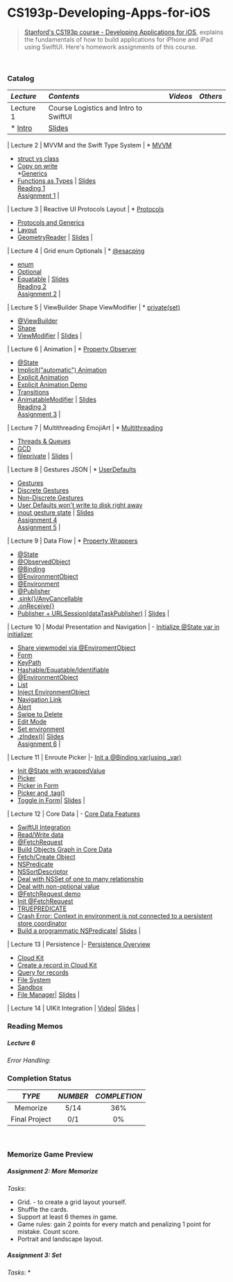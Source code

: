 # CS193p-Developing-Apps-for-iOS
 
> [Stanford's CS193p course - Developing Applications for iOS](https://cs193p.sites.stanford.edu/), explains the fundamentals of how to build applications for iPhone and iPad using SwiftUI. Here's homework assignments of this course.
<br>

### Catalog
| _Lecture_ | _Contents_ | _Videos_ | _Others_ |
| :-- | :-- | :-- | :-- | 
| Lecture 1 | Course Logistics and Intro to SwiftUI 
| * [Intro](https://youtu.be/jbtqIBpUG7g) | [Slides](https://cs193p.sites.stanford.edu/sites/g/files/sbiybj16636/files/media/file/l1.pdf) |

| Lecture 2 | MVVM and the Swift Type System | * [MVVM](https://youtu.be/4GjXq2Sr55Q?t=40) <br> 
* [struct vs class](https://youtu.be/4GjXq2Sr55Q?t=1205)<br>  
* [Copy on write](https://youtu.be/4GjXq2Sr55Q?t=1248)<br> 
*[Generics](https://youtu.be/4GjXq2Sr55Q?t=1730)<br> 
* [Functions as Types](https://youtu.be/4GjXq2Sr55Q?t=1971) | [Slides](https://cs193p.sites.stanford.edu/sites/g/files/sbiybj16636/files/media/file/l2.pdf)<br> 
[Reading 1](https://cs193p.sites.stanford.edu/sites/g/files/sbiybj16636/files/media/file/r1.pdf)<br> 
[Assignment 1](https://cs193p.sites.stanford.edu/sites/g/files/sbiybj16636/files/media/file/a1.pdf) |

| Lecture 3 | Reactive UI Protocols Layout | * [Protocols](https://youtu.be/SIYdYpPXil4?t=2065)<br> 
* [Protocols and Generics](https://youtu.be/SIYdYpPXil4?t=2694)<br> 
* [Layout](https://youtu.be/SIYdYpPXil4?t=3176)<br> 
* [GeometryReader](https://youtu.be/SIYdYpPXil4?t=4207) | [Slides](https://cs193p.sites.stanford.edu/sites/g/files/sbiybj16636/files/media/file/l3_0.pdf) |

| Lecture 4 | Grid enum Optionals | * [@esacping](https://www.youtube.com/watch?v=eHEeWzFP6O4&feature=youtu.be&t=515)<br> 
* [enum](https://youtu.be/eHEeWzFP6O4?t=1973)<br> 
* [Optional](https://youtu.be/eHEeWzFP6O4?t=2453)<br> 
* [Equatable](https://youtu.be/eHEeWzFP6O4?t=3808) | [Slides](https://cs193p.sites.stanford.edu/sites/g/files/sbiybj16636/files/media/file/l4.pdf)<br> 
[Reading 2](https://cs193p.sites.stanford.edu/sites/g/files/sbiybj16636/files/media/file/r2_0.pdf)<br> 
[Assignment 2](https://cs193p.sites.stanford.edu/sites/g/files/sbiybj16636/files/media/file/a2_0.pdf)  |

| Lecture 5 | ViewBuilder Shape ViewModifier | * [private(set)](https://youtu.be/oDKDGCRdSHc?t=282)<br> 
* [@ViewBuilder](https://youtu.be/oDKDGCRdSHc?t=725)<br> 
* [Shape](https://youtu.be/oDKDGCRdSHc?t=1226)<br> 
* [ViewModifier](https://youtu.be/oDKDGCRdSHc?t=2555) | [Slides](https://cs193p.sites.stanford.edu/sites/g/files/sbiybj16636/files/media/file/lecture_5.pdf) |

| Lecture 6 | Animation | * [Property Observer](https://youtu.be/3krC2c56ceQ?t=43)<br> 
* [@State](https://youtu.be/3krC2c56ceQ?t=119)<br> 
* [Implicit("automatic") Animation](https://youtu.be/3krC2c56ceQ?t=716)<br> 
* [Explicit Animation](https://youtu.be/3krC2c56ceQ?t=1048)<br> 
* [Explicit Animation Demo](https://youtu.be/3krC2c56ceQ?t=3055)<br> 
* [Transitions](https://youtu.be/3krC2c56ceQ?t=1253)<br> 
* [AnimatableModifier](https://youtu.be/3krC2c56ceQ?t=3856) | [Slides](https://cs193p.sites.stanford.edu/sites/g/files/sbiybj16636/files/media/file/lecture_6.pdf)<br> 
[Reading 3](https://cs193p.sites.stanford.edu/sites/g/files/sbiybj16636/files/media/file/reading_3.pdf)<br> 
[Assignment 3](https://cs193p.sites.stanford.edu/sites/g/files/sbiybj16636/files/media/file/assignment_3.pdf) |

| Lecture 7 | Multithreading EmojiArt | * [Multithreading](https://youtu.be/tmx-OwkBWxA?t=378)<br> 
* [Threads & Queues](https://youtu.be/tmx-OwkBWxA?t=474)<br> 
* [GCD](https://youtu.be/tmx-OwkBWxA?t=716)<br> 
* [fileprivate](https://youtu.be/tmx-OwkBWxA?t=2822) | [Slides](https://cs193p.sites.stanford.edu/sites/g/files/sbiybj16636/files/media/file/lecture_7_0.pdf) |

| Lecture 8 | Gestures JSON | * [UserDefaults](https://youtu.be/mz-rNLWJ0bk?t=175)<br> 
* [Gestures](https://youtu.be/mz-rNLWJ0bk?t=526)<br> 
* [Discrete Gestures](https://youtu.be/mz-rNLWJ0bk?t=694)<br>  
* [Non-Discrete Gestures](https://youtu.be/mz-rNLWJ0bk?t=757)<br> 
* [User Defaults won't write to disk right away](https://youtu.be/mz-rNLWJ0bk?t=2397)<br> 
* [inout gesture state](https://youtu.be/mz-rNLWJ0bk?t=3906) | [Slides](https://cs193p.sites.stanford.edu/sites/g/files/sbiybj16636/files/media/file/lecture_8.pdf)<br>
[Assignment 4](https://cs193p.sites.stanford.edu/sites/g/files/sbiybj16636/files/media/file/a4_0.pdf)<br>
[Assignment 5](https://cs193p.sites.stanford.edu/sites/g/files/sbiybj16636/files/media/file/assignment_5.pdf) |

| Lecture 9 | Data Flow | * [Property Wrappers](https://youtu.be/0i152oA3T3s?t=60)<br> 
* [@State](https://youtu.be/0i152oA3T3s?t=376)<br> 
* [@ObservedObject](https://youtu.be/0i152oA3T3s?t=443)<br> 
* [@Binding](https://youtu.be/0i152oA3T3s?t=492)<br> 
* [@EnvironmentObject](https://youtu.be/0i152oA3T3s?t=746)<br> 
* [@Environment](https://youtu.be/0i152oA3T3s?t=934)<br> 
* [@Publisher](https://youtu.be/0i152oA3T3s?t=1108)<br> 
* [.sink{}/AnyCancellable](https://youtu.be/0i152oA3T3s?t=2212)<br> 
* [.onReceive{}](https://youtu.be/0i152oA3T3s?t=2570)<br> 
* [Publisher + URLSession(dataTaskPublisher)](https://youtu.be/0i152oA3T3s?t=2698) | [Slides](https://cs193p.sites.stanford.edu/sites/g/files/sbiybj16636/files/media/file/l9_0.pdf) |

| Lecture 10 | Modal Presentation and Navigation | -   [Initialize @State var in initializer](https://youtu.be/CKexGQuIO7E?t=213)<br> 
-   [Share viewmodel via @EnviromentObject](https://youtu.be/CKexGQuIO7E?t=1011)<br> 
-   [Form](https://youtu.be/CKexGQuIO7E?t=1648)<br> 
-   [KeyPath](https://youtu.be/CKexGQuIO7E?t=2005)<br> 
-   [Hashable/Equatable/Identifiable](https://youtu.be/CKexGQuIO7E?t=3278)<br> 
-   [@EnvironmentObject](https://youtu.be/CKexGQuIO7E?t=3728)<br> 
-   [List](https://youtu.be/CKexGQuIO7E?t=3830)<br> 
-   [Inject EnvironmentObject](https://youtu.be/CKexGQuIO7E?t=3861)<br> 
-   [Navigation Link](https://youtu.be/CKexGQuIO7E?t=4033)<br> 
-   [Alert](https://youtu.be/CKexGQuIO7E?t=4785)<br> 
-   [Swipe to Delete](https://youtu.be/CKexGQuIO7E?t=5331)<br> 
-   [Edit Mode](https://youtu.be/CKexGQuIO7E?t=5467)<br> 
-   [Set environment](https://youtu.be/CKexGQuIO7E?t=5663)<br> 
-   [.zIndex()](https://youtu.be/CKexGQuIO7E?t=6102)| [Slides](https://cs193p.sites.stanford.edu/sites/g/files/sbiybj16636/files/media/file/l10.pdf)<br> 
[Assignment 6](https://cs193p.sites.stanford.edu/sites/g/files/sbiybj16636/files/media/file/a6.pdf) |

| Lecture 11 | Enroute Picker 
|-   [Init a @Binding var(using \_var)](https://youtu.be/fCfC6m7XUew?t=1558)<br>
-   [Init @State with wrappedValue](https://youtu.be/fCfC6m7XUew?t=1770)<br>
-   [Picker](https://youtu.be/fCfC6m7XUew?t=1861)<br>
-   [Picker in Form](https://youtu.be/fCfC6m7XUew?t=2155)<br>
-   [Picker and .tag()](https://youtu.be/fCfC6m7XUew?t=2680)<br>
-   [Toggle in Form](https://youtu.be/fCfC6m7XUew?t=2904)| [Slides](https://cs193p.sites.stanford.edu/sites/g/files/sbiybj16636/files/media/file/l11.pdf) |

| Lecture 12 | Core Data | - [Core Data Features](https://youtu.be/yOhyOpXvaec?t=265)<br>
-   [SwiftUI Integration](https://youtu.be/yOhyOpXvaec?t=304)<br>
-   [Read/Write data](https://youtu.be/yOhyOpXvaec?t=737)<br>
-   [@FetchRequest](https://youtu.be/yOhyOpXvaec?t=1009)<br>
-   [Build Objects Graph in Core Data](https://youtu.be/yOhyOpXvaec?t=1610)<br>
-   [Fetch/Create Object](https://youtu.be/yOhyOpXvaec?t=2361)<br>
-   [NSPredicate](https://youtu.be/yOhyOpXvaec?t=2442)<br>
-   [NSSortDescriptor](https://youtu.be/yOhyOpXvaec?t=2521)<br>
-   [Deal with NSSet of one to many relationship](https://youtu.be/yOhyOpXvaec?t=3255)<br>
-   [Deal with non-optional value](https://youtu.be/yOhyOpXvaec?t=3499)<br>
-   [@FetchRequest demo](https://youtu.be/yOhyOpXvaec?t=3762)<br>
-   [Init @FetchRequest](https://youtu.be/yOhyOpXvaec?t=3926)<br>
-   [TRUEPREDICATE](https://youtu.be/yOhyOpXvaec?t=4884)<br>
-   [Crash Error: Context in environment is not connected to a persistent store coordinator](https://youtu.be/yOhyOpXvaec?t=5160)<br>
-   [Build a programmatic NSPredicate](https://youtu.be/yOhyOpXvaec?t=5406)| [Slides](https://cs193p.sites.stanford.edu/sites/g/files/sbiybj16636/files/media/file/l12.pdf) |

| Lecture 13 | Persistence |-   [Persistence Overview](https://youtu.be/fTNPRhGGP-0?t=112)<br>
-   [Cloud Kit](https://youtu.be/fTNPRhGGP-0?t=332)<br>
-   [Create a record in Cloud Kit](https://youtu.be/fTNPRhGGP-0?t=840)<br>
-   [Query for records](https://youtu.be/fTNPRhGGP-0?t=1173)<br>
-   [File System](https://youtu.be/fTNPRhGGP-0?t=1319)<br>
-   [Sandbox](https://youtu.be/fTNPRhGGP-0?t=1452)<br>
-   [File Manager](https://youtu.be/fTNPRhGGP-0?t=1610)| [Slides](https://cs193p.sites.stanford.edu/sites/g/files/sbiybj16636/files/media/file/l13.pdf) |

| Lecture 14 | UIKit Integration | [Video](https://youtu.be/GRX5Dha_Clw)| [Slides](https://cs193p.sites.stanford.edu/sites/g/files/sbiybj16636/files/media/file/l14.pdf) |
<br>

### Reading Memos

##### Lecture 6
_Error Handling_:
<br>

### Completion Status
| _TYPE_ | _NUMBER_ | _COMPLETION_ |
| :-: | :-: | :-: |
| Memorize | 5/14 | 36% |
| Final Project | 0/1 | 0% |
<br>

### Memorize Game Preview

##### Assignment 2:  More Memorize 
_Tasks_:
* Grid. - to create a grid layout yourself.
* Shuffle the cards.
* Support at least 6 themes in game.
* Game rules: gain 2 points for every match and penalizing 1 point for mistake. Count score.
* Portrait and landscape layout.


##### Assignment 3: Set
_Tasks_:
* 
